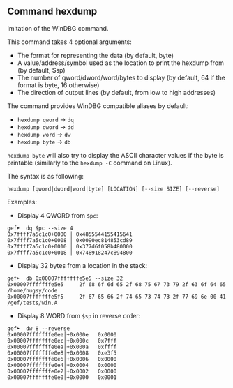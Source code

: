## Command hexdump ##

Imitation of the WinDBG command.

This command takes 4 optional arguments:

  - The format for representing the data (by default, byte)
  - A value/address/symbol used as the location to print the hexdump from (by default, $sp)
  - The number of qword/dword/word/bytes to display (by default, 64 if the format is byte, 16 otherwise)
  - The direction of output lines (by default, from low to high addresses)

The command provides WinDBG compatible aliases by default:

  - `hexdump qword` -> `dq`
  - `hexdump dword` -> `dd`
  - `hexdump word` -> `dw`
  - `hexdump byte` -> `db`

`hexdump byte` will also try to display the ASCII character values if the byte
is printable (similarly to the `hexdump -C` command on Linux).

The syntax is as following:

```
hexdump [qword|dword|word|byte] [LOCATION] [--size SIZE] [--reverse]
```

Examples:

   * Display 4 QWORD from `$pc`:

```
gef➤  dq $pc --size 4
0x7ffff7a5c1c0+0000 │ 0x4855544155415641
0x7ffff7a5c1c0+0008 │ 0x0090ec814853cd89
0x7ffff7a5c1c0+0010 │ 0x377d6f058b480000
0x7ffff7a5c1c0+0018 │ 0x748918247c894800
```

  * Display 32 bytes from a location in the stack:

```
gef➤  db 0x00007fffffffe5e5 --size 32
0x00007fffffffe5e5     2f 68 6f 6d 65 2f 68 75 67 73 79 2f 63 6f 64 65     /home/hugsy/code
0x00007fffffffe5f5     2f 67 65 66 2f 74 65 73 74 73 2f 77 69 6e 00 41     /gef/tests/win.A
```

  * Display 8 WORD from `$sp` in reverse order:
```
gef➤  dw 8 --reverse
0x00007fffffffe0ee│+0x000e   0x0000   
0x00007fffffffe0ec│+0x000c   0x7fff   
0x00007fffffffe0ea│+0x000a   0xffff   
0x00007fffffffe0e8│+0x0008   0xe3f5   
0x00007fffffffe0e6│+0x0006   0x0000   
0x00007fffffffe0e4│+0x0004   0x0000   
0x00007fffffffe0e2│+0x0002   0x0000   
0x00007fffffffe0e0│+0x0000   0x0001
```

